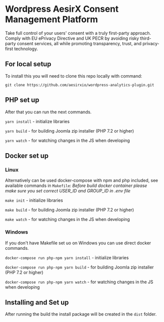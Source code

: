 # Wordpress AesirX Consent Management Platform

Take full control of your users' consent with a truly first-party approach. 
Comply with EU ePrivacy Directive and UK PECR by avoiding risky third-party consent services, all while promoting transparency, trust, and privacy-first technology.


## For local setup

To install this you will need to clone this repo locally with command:

`git clone https://github.com/aesirxio/wordpress-analytics-plugin.git`

## PHP set up

After that you can run the next commands.

`yarn install` - initialize libraries

`yarn build` - for building Joomla zip installer (PHP 7.2 or higher)

`yarn watch` - for watching changes in the JS when developing

## Docker set up

### Linux

Alternatively can be used docker-compose with npm and php included, see available commands in `Makefile`:
_Before build docker container please make sure you set correct USER_ID and GROUP_ID in .env file_

`make init` - initialize libraries

`make build` - for building Joomla zip installer (PHP 7.2 or higher)

`make watch` - for watching changes in the JS when developing

### Windows

If you don't have Makefile set uo on Windows you can use direct docker commands.

`docker-compose run php-npm yarn install` - initialize libraries

`docker-compose run php-npm yarn build` - for building Joomla zip installer (PHP 7.2 or higher)

`docker-compose run php-npm yarn watch` - for watching changes in the JS when developing

## Installing and Set up

After running the build the install package will be created in the `dist` folder.
